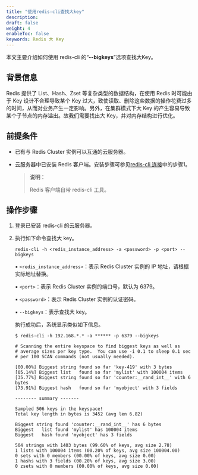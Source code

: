 ```yaml
---
title: "使用redis-cli查找大key"
description: 
draft: false
weight: 4
enableToc: false
keywords: Redis 大 Key
---
```


本文主要介绍如何使用 redis-cli 的“**--bigkeys**”选项查找大Key。

## 背景信息

Redis 提供了 List、Hash、Zset 等复杂类型的数据结构，在使用 Redis 时可能由于 Key 设计不合理导致某个 Key 过大，致使读取、删除这些数据的操作花费过多的时间，从而对业务产生一定影响。另外，在集群模式下大 Key 的产生容易导致某个子节点的内存溢出。故我们需要找出大 Key，并对内存结构进行优化。

## 前提条件

- 已有与 Redis Cluster 实例可以互通的云服务器。

- 云服务器中已安装 Redis 客户端。安装步骤可参见[redis-cli 连接](../../manual/connect/redis_cli/)中的步骤1。

  > **说明**：
  >
  >  Redis 客户端自带 redis-cli 工具。 

## 操作步骤

1. 登录已安装 redis-cli 的云服务器。

2. 执行如下命令查找大 key。

   ```
   redis-cli -h <redis_instance_address> -a <password> -p <port> --bigkeys
   ```

   ▪︎ `<redis_instance_address>`：表示 Redis Cluster 实例的 IP 地址，请根据实际地址替换。

   ▪︎ `<port>`：表示 Redis Cluster 实例的端口号，默认为 6379。

   ▪︎  `<password>`：表示 Redis Cluster 实例的认证密码。

   ▪︎ `--bigkeys`：表示查找大 key。

   执行成功后，系统显示类似如下信息。

   ```
   $ redis-cli -h 192.168.*.* -a ****** -p 6379 --bigkeys
   
   # Scanning the entire keyspace to find biggest keys as well as
   # average sizes per key type.  You can use -i 0.1 to sleep 0.1 sec
   # per 100 SCAN commands (not usually needed).
   
   [00.00%] Biggest string found so far 'key-419' with 3 bytes
   [05.14%] Biggest list   found so far 'mylist' with 100004 items
   [35.77%] Biggest string found so far 'counter:__rand_int__' with 6 bytes
   [73.91%] Biggest hash   found so far 'myobject' with 3 fields
   
   -------- summary -------
   
   Sampled 506 keys in the keyspace!
   Total key length in bytes is 3452 (avg len 6.82)
   
   Biggest string found 'counter:__rand_int__' has 6 bytes
   Biggest   list found 'mylist' has 100004 items
   Biggest   hash found 'myobject' has 3 fields
   
   504 strings with 1403 bytes (99.60% of keys, avg size 2.78)
   1 lists with 100004 items (00.20% of keys, avg size 100004.00)
   0 sets with 0 members (00.00% of keys, avg size 0.00)
   1 hashs with 3 fields (00.20% of keys, avg size 3.00)
   0 zsets with 0 members (00.00% of keys, avg size 0.00)
   ```

   

